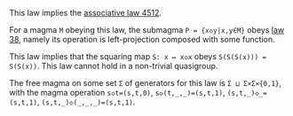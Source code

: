 This law implies the [associative law 4512](https://teorth.github.io/equational_theories/implications/?4512).

For a magma `M` obeying this law, the submagma `P = {x◇y|x,y∈M}` obeys [law 38](https://teorth.github.io/equational_theories/implications/?38), namely its operation is left-projection composed with some function.

This law implies that the squaring map `S: x ↦ x◇x` obeys `S(S(S(x))) = S(S(x))`.  This law cannot hold in a non-trivial quasigroup.

The free magma on some set `Σ` of generators for this law is `Σ ⊔ Σ×Σ×{0,1}`, with the magma operation `s◇t=(s,t,0)`, `s◇(t,_,_)=(s,t,1)`, `(s,t,_)◇_=(s,t,1)`, `(s,t,_)◇(_,_,_)=(s,t,1)`.
